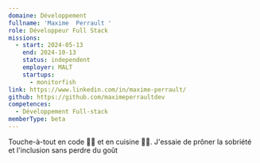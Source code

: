 ```yaml
---
domaine: Développement
fullname: 'Maxime  Perrault '
role: Développeur Full Stack
missions:
  - start: 2024-05-13
    end: 2024-10-13
    status: independent
    employer: MALT
    startups:
      - monitorfish
link: https://www.linkedin.com/in/maxime-perrault/
github: https://github.com/maximeperraultdev
competences:
  - Développement Full-stack
memberType: beta
---
```

Touche-à-tout en code 🧑‍💻 et en cuisine 🧑‍🍳. J'essaie de prôner la sobriété et l'inclusion sans perdre du goût 